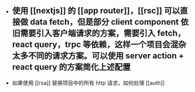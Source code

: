 - 使用 [[nextjs]] 的 [[app router]]，[[rsc]] 可以直接做 data fetch，但是部分 client component 依旧需要引入客户端请求的方案，需要引入 fetch，react query，trpc 等依赖，这样一个项目会混杂太多不同的请求方案。可以使用 server action + react query 的方案简化上述配置
	-
- 如果使用 [[rsa]] 替换项目中的所有 http 请求，如何处理 [[auth]]